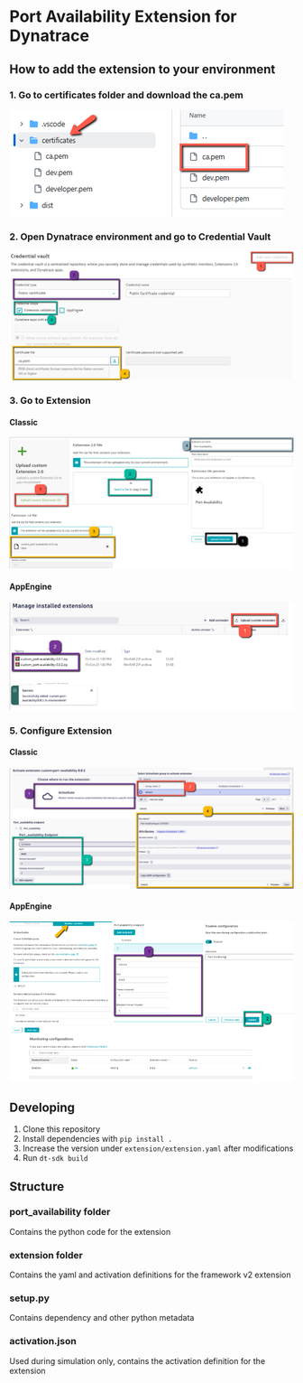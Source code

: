 # Port Availability Extension for Dynatrace

## How to add the extension to your environment

### 1. Go to certificates folder and download the ca.pem

![My App Logo](images/0.png)

### 2. Open Dynatrace environment and go to Credential Vault

![My App Logo](images/1.png)

### 3. Go to Extension

  #### Classic
  ![My App Logo](images/2.png)
  
  #### AppEngine
  ![My App Logo](images/3.png)

### 5. Configure Extension

  #### Classic
  ![My App Logo](images/4.png)
  
  #### AppEngine
  ![My App Logo](images/5.png)

## Developing

1. Clone this repository
2. Install dependencies with `pip install .`
3. Increase the version under `extension/extension.yaml` after modifications
4. Run `dt-sdk build`

## Structure

### port_availability folder

Contains the python code for the extension

### extension folder

Contains the yaml and activation definitions for the framework v2 extension

### setup.py

Contains dependency and other python metadata

### activation.json


Used during simulation only, contains the activation definition for the extension



